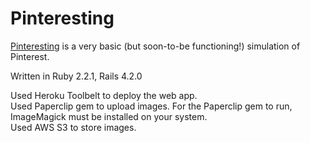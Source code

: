 # Pinteresting

[Pinteresting](https://hello-pinteresting.herokuapp.com/) is a very basic (but soon-to-be functioning!) simulation of Pinterest. 

Written in Ruby 2.2.1, Rails 4.2.0

Used Heroku Toolbelt to deploy the web app.  
Used Paperclip gem to upload images. For the Paperclip gem to run, ImageMagick must be installed on your system.  
Used AWS S3 to store images.